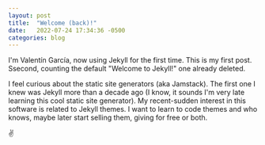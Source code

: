 ```yaml
---
layout: post
title:  "Welcome (back)!"
date:   2022-07-24 17:34:36 -0500
categories: blog
---
```

I'm Valentín García, now using Jekyll for the first time. This is my first post. Ssecond, counting the default "Welcome to Jekyll!" one already deleted.

I feel curious about the static site generators (aka Jamstack). The first one I knew was Jekyll more than a decade ago (I know, it sounds I'm very late learning this cool static site generator). My recent-sudden interest in this software is related to Jekyll themes. I want to learn to code themes and who knows, maybe later start selling them, giving for free or both.

✌️
